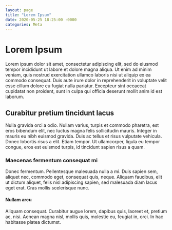 ```yaml
---
layout: page
title: "Lorem Ipsum"
date: 2020-05-25 18:25:00 -0000
categories: Meta
---
```

# Lorem Ipsum
Lorem ipsum dolor sit amet, consectetur adipiscing elit, sed do eiusmod tempor incididunt ut labore et dolore magna aliqua.
Ut enim ad minim veniam, quis nostrud exercitation ullamco laboris nisi ut aliquip ex ea commodo consequat.
Duis aute irure dolor in reprehenderit in voluptate velit esse cillum dolore eu fugiat nulla pariatur.
Excepteur sint occaecat cupidatat non proident, sunt in culpa qui officia deserunt mollit anim id est laborum.

## Curabitur pretium tincidunt lacus
Nulla gravida orci a odio. Nullam varius, turpis et commodo pharetra, est eros bibendum elit, nec luctus magna felis sollicitudin mauris.
Integer in mauris eu nibh euismod gravida. Duis ac tellus et risus vulputate vehicula. Donec lobortis risus a elit. Etiam tempor.
Ut ullamcorper, ligula eu tempor congue, eros est euismod turpis, id tincidunt sapien risus a quam.

### Maecenas fermentum consequat mi
Donec fermentum. Pellentesque malesuada nulla a mi.
Duis sapien sem, aliquet nec, commodo eget, consequat quis, neque.
Aliquam faucibus, elit ut dictum aliquet, felis nisl adipiscing sapien, sed malesuada diam lacus eget erat.
Cras mollis scelerisque nunc.

#### Nullam arcu
Aliquam consequat. Curabitur augue lorem, dapibus quis, laoreet et, pretium ac, nisi.
Aenean magna nisl, mollis quis, molestie eu, feugiat in, orci.
In hac habitasse platea dictumst.
